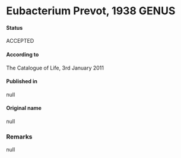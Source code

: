 # Eubacterium Prevot, 1938 GENUS

#### Status
ACCEPTED

#### According to
The Catalogue of Life, 3rd January 2011

#### Published in
null

#### Original name
null

### Remarks
null